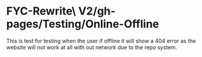 # FYC-Rewrite\ V2/gh-pages/Testing/Online-Offline
This is test for testing when the user if offline it will show a 404 error as the website will not work at all with out network due to the repo system.